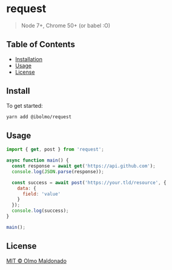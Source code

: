 # request

> Node 7+, Chrome 50+  (or babel :O)

## Table of Contents

- [Installation](#installation)
- [Usage](#usage)
- [License](#license)

## Install

To get started:

```sh
yarn add @ibolmo/request
```

## Usage

```js
import { get, post } from 'request';

async function main() {
  const response = await get('https://api.github.com');
  console.log(JSON.parse(response));

  const success = await post('https://your.tld/resource', {
    data: {
      field: 'value'
    }
  });
  console.log(success);
}

main();
```

## License

[MIT © Olmo Maldonado](../LICENSE)
